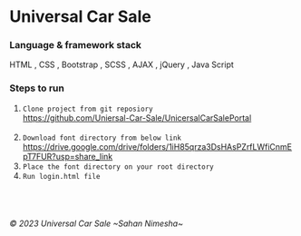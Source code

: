 # Universal Car Sale

### Language & framework stack
HTML , CSS , Bootstrap , SCSS , AJAX , jQuery , Java Script

### Steps to run
1. `Clone project from git reposiory`<br/>
   https://github.com/Uniersal-Car-Sale/UnicersalCarSalePortal <br/>
   <br/>
2. `Download font directory from below link`<br/>
   https://drive.google.com/drive/folders/1iH85qrza3DsHAsPZrfLWfiCnmEpT7FUR?usp=share_link
   <br/>
3. `Place the font directory on your root directory`
   <br/>
4. `Run login.html file`<br/>
   <br/>

<br/>

###### © 2023 Universal Car Sale ~Sahan Nimesha~
